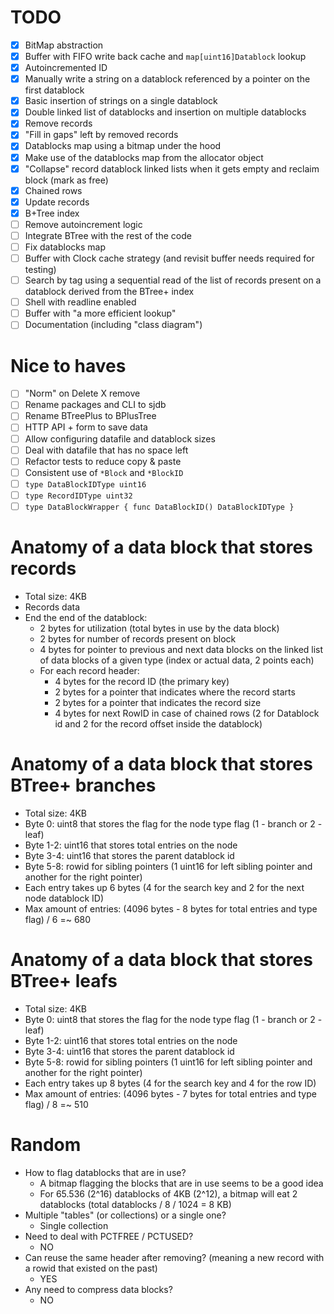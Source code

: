 # TODO

- [x] BitMap abstraction
- [x] Buffer with FIFO write back cache and `map[uint16]Datablock` lookup
- [x] Autoincremented ID
- [x] Manually write a string on a datablock referenced by a pointer on the first datablock
- [x] Basic insertion of strings on a single datablock
- [x] Double linked list of datablocks and insertion on multiple datablocks
- [x] Remove records
- [x] "Fill in gaps" left by removed records
- [x] Datablocks map using a bitmap under the hood
- [x] Make use of the datablocks map from the allocator object
- [x] "Collapse" record datablock linked lists when it gets empty and reclaim block (mark as free)
- [x] Chained rows
- [x] Update records
- [x] B+Tree index
- [ ] Remove autoincrement logic
- [ ] Integrate BTree with the rest of the code
- [ ] Fix datablocks map
- [ ] Buffer with Clock cache strategy (and revisit buffer needs required for testing)
- [ ] Search by tag using a sequential read of the list of records present on a datablock derived from the BTree+ index
- [ ] Shell with readline enabled
- [ ] Buffer with "a more efficient lookup"
- [ ] Documentation (including "class diagram")

# Nice to haves

- [ ] "Norm" on Delete X remove
- [ ] Rename packages and CLI to sjdb
- [ ] Rename BTreePlus to BPlusTree
- [ ] HTTP API + form to save data
- [ ] Allow configuring datafile and datablock sizes
- [ ] Deal with datafile that has no space left
- [ ] Refactor tests to reduce copy & paste
- [ ] Consistent use of `*Block` and `*BlockID`
- [ ] `type DataBlockIDType uint16`
- [ ] `type RecordIDType uint32`
- [ ] `type DataBlockWrapper { func DataBlockID() DataBlockIDType }`

# Anatomy of a data block that stores records

- Total size: 4KB
- Records data
- End the end of the datablock:
  - 2 bytes for utilization (total bytes in use by the data block)
  - 2 bytes for number of records present on block
  - 4 bytes for pointer to previous and next data blocks on the linked list of data blocks of a given type (index or actual data, 2 points each)
  - For each record header:
    - 4 bytes for the record ID (the primary key)
    - 2 bytes for a pointer that indicates where the record starts
    - 2 bytes for a pointer that indicates the record size
    - 4 bytes for next RowID in case of chained rows (2 for Datablock id and 2 for the record offset inside the datablock)

# Anatomy of a data block that stores BTree+ branches

- Total size: 4KB
- Byte 0: uint8 that stores the flag for the node type flag (1 - branch or 2 - leaf)
- Byte 1-2: uint16 that stores total entries on the node
- Byte 3-4: uint16 that stores the parent datablock id
- Byte 5-8: rowid for sibling pointers (1 uint16 for left sibling pointer and another for the right pointer)
- Each entry takes up 6 bytes (4 for the search key and 2 for the next node datablock ID)
- Max amount of entries: (4096 bytes - 8 bytes for total entries and type flag) / 6 =~ 680

# Anatomy of a data block that stores BTree+ leafs

- Total size: 4KB
- Byte 0: uint8 that stores the flag for the node type flag (1 - branch or 2 - leaf)
- Byte 1-2: uint16 that stores total entries on the node
- Byte 3-4: uint16 that stores the parent datablock id
- Byte 5-8: rowid for sibling pointers (1 uint16 for left sibling pointer and another for the right pointer)
- Each entry takes up 8 bytes (4 for the search key and 4 for the row ID)
- Max amount of entries: (4096 bytes - 7 bytes for total entries and type flag) / 8 =~ 510

# Random

- How to flag datablocks that are in use?
  * A bitmap flagging the blocks that are in use seems to be a good idea
  * For 65.536 (2^16) datablocks of 4KB (2^12), a bitmap will eat 2 datablocks (total datablocks / 8 / 1024 = 8 KB)
- Multiple "tables" (or collections) or a single one?
  * Single collection
- Need to deal with PCTFREE / PCTUSED?
  * NO
- Can reuse the same header after removing? (meaning a new record with a rowid that existed on the past)
  * YES
- Any need to compress data blocks?
  * NO

